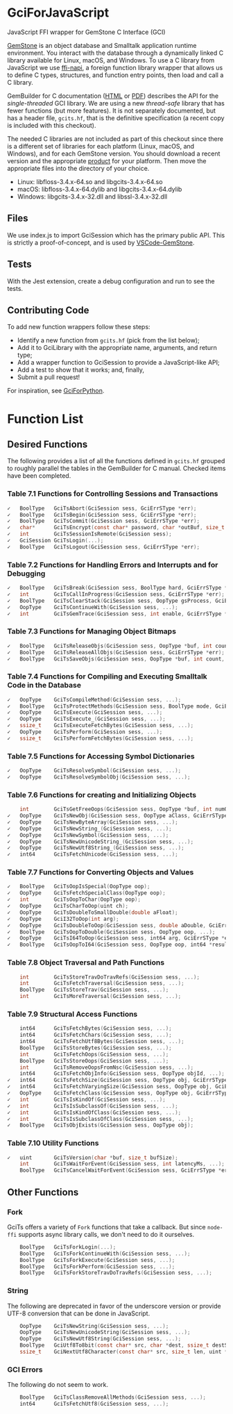 
# GciForJavaScript

JavaScript FFI wrapper for GemStone C Interface (GCI)

[GemStone](https://gemtalksystems.com/products/gs64/) is an object database and Smalltalk application runtime environment. You interact with the database through a dynamically linked C library available for Linux, macOS, and Windows. To use a C library from JavaScript we use [ffi-napi](https://github.com/node-ffi-napi/node-ffi-napi), a foreign function library wrapper that allows us to define C types, structures, and function entry points, then load and call a C library.

GemBuilder for C documentation ([HTML](https://downloads.gemtalksystems.com/docs/GemStone64/3.4.x/GS64-GemBuilderC-3.4/GS64-GemBuilderC-3.4.htm) or [PDF](https://downloads.gemtalksystems.com/docs/GemStone64/3.4.x/GS64-GemBuilderforC-3.4.pdf)) describes the API for the *single-threaded* GCI library. We are using a new *thread-safe* library that has fewer functions (but more features). It is not separately documented, but has a header file, `gcits.hf`, that is the definitive specification (a recent copy is included with this checkout).

The needed C libraries are not included as part of this checkout since there is a different set of libraries for each platform (Linux, macOS, and Windows), and for each GemStone version. You should download a recent version and the appropriate [product](https://gemtalksystems.com/products/gs64/) for your platform. Then move the appropriate files into the directory of your choice.

* Linux: libfloss-3.4.x-64.so and libgcits-3.4.x-64.so
* macOS: libfloss-3.4.x-64.dylib and libgcits-3.4.x-64.dylib
* Windows: libgcits-3.4.x-32.dll and libssl-3.4.x-32.dll

## Files

We use index.js to import GciSession which has the primary public API. This is strictly a proof-of-concept, and is used by [VSCode-GemStone](https://github.com/jgfoster/vscode-gemstone).

## Tests

With the Jest extension, create a debug configuration and run to see the tests.

## Contributing Code

To add new function wrappers follow these steps:

* Identify a new function from `gcits.hf` (pick from the list below);
* Add it to GciLibrary with the appropriate name, arguments, and return type;
* Add a wrapper function to GciSession to provide a JavaScript-like API;
* Add a test to show that it works; and, finally,
* Submit a pull request!

For inspiration, see [GciForPython](https://github.com/jgfoster/GciForPython).

# Function List

## Desired Functions

The following provides a list of all the functions defined in `gcits.hf` grouped to roughly parallel the tables in the GemBuilder for C manual. Checked items have been completed.

### Table 7.1 Functions for Controlling Sessions and Transactions

```C
✓   BoolType   GciTsAbort(GciSession sess, GciErrSType *err);
✓   BoolType   GciTsBegin(GciSession sess, GciErrSType *err);
✓   BoolType   GciTsCommit(GciSession sess, GciErrSType *err);
✓   char*      GciTsEncrypt(const char* password, char *outBuf, size_t outBuffSize);
✓   int        GciTsSessionIsRemote(GciSession sess);
✓   GciSession GciTsLogin(...);
✓   BoolType   GciTsLogout(GciSession sess, GciErrSType *err);
```

### Table 7.2 Functions for Handling Errors and Interrupts and for Debugging

```C
✓   BoolType   GciTsBreak(GciSession sess, BoolType hard, GciErrSType *err);
✓   int        GciTsCallInProgress(GciSession sess, GciErrSType *err);
✓   BoolType   GciTsClearStack(GciSession sess, OopType gsProcess, GciErrSType *err);
✓   OopType    GciTsContinueWith(GciSession sess, ...);
✓   int        GciTsGemTrace(GciSession sess, int enable, GciErrSType *err);
```

### Table 7.3 Functions for Managing Object Bitmaps

```C
✓   BoolType   GciTsReleaseObjs(GciSession sess, OopType *buf, int count, GciErrSType *err);
✓   BoolType   GciTsReleaseAllObjs(GciSession sess, GciErrSType *err);
✓   BoolType   GciTsSaveObjs(GciSession sess, OopType *buf, int count, GciErrSType *err);
```

### Table 7.4 Functions for Compiling and Executing Smalltalk Code in the Database

```C
✓   OopType    GciTsCompileMethod(GciSession sess, ...);
✓   BoolType   GciTsProtectMethods(GciSession sess, BoolType mode, GciErrSType *err);
✓   OopType    GciTsExecute(GciSession sess, ...);
✓   OopType    GciTsExecute_(GciSession sess, ...);
✓   ssize_t    GciTsExecuteFetchBytes(GciSession sess, ...);
✓   OopType    GciTsPerform(GciSession sess, ...);
✓   ssize_t    GciTsPerformFetchBytes(GciSession sess, ...);
```

### Table 7.5 Functions for Accessing Symbol Dictionaries

```C
✓   OopType    GciTsResolveSymbol(GciSession sess, ...);
✓   OopType    GciTsResolveSymbolObj(GciSession sess, ...);
```

### Table 7.6 Functions for creating and Initializing Objects

```C
    int        GciTsGetFreeOops(GciSession sess, OopType *buf, int numOopsRequested, GciErrSType *err);
✓   OopType    GciTsNewObj(GciSession sess, OopType aClass, GciErrSType *err);
✓   OopType    GciTsNewByteArray(GciSession sess, ...);
✓   OopType    GciTsNewString_(GciSession sess, ...);
✓   OopType    GciTsNewSymbol(GciSession sess, ...);
✓   OopType    GciTsNewUnicodeString_(GciSession sess, ...);
✓   OopType    GciTsNewUtf8String_(GciSession sess, ...);
✓   int64      GciTsFetchUnicode(GciSession sess, ...);
```

### Table 7.7 Functions for Converting Objects and Values

```C
✓   BoolType   GciTsOopIsSpecial(OopType oop);
✓   OopType    GciTsFetchSpecialClass(OopType oop);
✓   int        GciTsOopToChar(OopType oop);
✓   OopType    GciTsCharToOop(uint ch);
✓   OopType    GciTsDoubleToSmallDouble(double aFloat);
✓   OopType    GciI32ToOop(int arg);
✓   OopType    GciTsDoubleToOop(GciSession sess, double aDouble, GciErrSType *err);
✓   BoolType   GciTsOopToDouble(GciSession sess, OopType oop, ...);
✓   OopType    GciTsI64ToOop(GciSession sess, int64 arg, GciErrSType *err);
✓   BoolType   GciTsOopToI64(GciSession sess, OopType oop, int64 *result, GciErrSType *err);
```

### Table 7.8 Object Traversal and Path Functions

```C
    int        GciTsStoreTravDoTravRefs(GciSession sess, ...);
    int        GciTsFetchTraversal(GciSession sess, ...);
    BoolType   GciTsStoreTrav(GciSession sess, ...);
    int        GciTsMoreTraversal(GciSession sess, ...);
```

### Table 7.9 Structural Access Functions

```C
    int64      GciTsFetchBytes(GciSession sess, ...);
    int64      GciTsFetchChars(GciSession sess, ...);
    int64      GciTsFetchUtf8Bytes(GciSession sess, ...);
    BoolType   GciTsStoreBytes(GciSession sess, ...);
    int        GciTsFetchOops(GciSession sess, ...);
    BoolType   GciTsStoreOops(GciSession sess, ...);
    int        GciTsRemoveOopsFromNsc(GciSession sess, ...);
    int64      GciTsFetchObjInfo(GciSession sess, OopType objId, ...);
✓   int64      GciTsFetchSize(GciSession sess, OopType obj, GciErrSType *err);
✓   int64      GciTsFetchVaryingSize(GciSession sess, OopType obj, GciErrSType *err);
✓   OopType    GciTsFetchClass(GciSession sess, OopType obj, GciErrSType *err);
✓   int        GciTsIsKindOf(GciSession sess, ...);
✓   int        GciTsIsSubclassOf(GciSession sess, ...);
✓   int        GciTsIsKindOfClass(GciSession sess, ...);
✓   int        GciTsIsSubclassOfClass(GciSession sess, ...);
✓   BoolType   GciTsObjExists(GciSession sess, OopType obj);
```

### Table 7.10 Utility Functions

```C
✓   uint       GciTsVersion(char *buf, size_t bufSize);
    int        GciTsWaitForEvent(GciSession sess, int latencyMs, ...);
    BoolType   GciTsCancelWaitForEvent(GciSession sess, GciErrSType *err);
```

## Other Functions

### Fork

GciTs offers a variety of `Fork` functions that take a callback. But since `node-ffi` supports async library calls, we don't need to do it ourselves.

```C
    BoolType   GciTsForkLogin(...);
    BoolType   GciTsForkContinueWith(GciSession sess, ...);
    BoolType   GciTsForkExecute(GciSession sess, ...);
    BoolType   GciTsForkPerform(GciSession sess, ...);
    BoolType   GciTsForkStoreTravDoTravRefs(GciSession sess, ...);
```

### String

The following are deprecated in favor of the underscore version or provide UTF-8 conversion that can be done in JavaScript.

```C
    OopType    GciTsNewString(GciSession sess, ...);
    OopType    GciTsNewUnicodeString(GciSession sess, ...);
    OopType    GciTsNewUtf8String(GciSession sess, ...);
    BoolType   GciUtf8To8bit(const char* src, char *dest, ssize_t destSize);
    ssize_t    GciNextUtf8Character(const char* src, size_t len, uint *chOut);

```

### GCI Errors

The following do not seem to work.

```C
    BoolType   GciTsClassRemoveAllMethods(GciSession sess, ...);
    int64      GciTsFetchUtf8(GciSession sess, ...);
```
